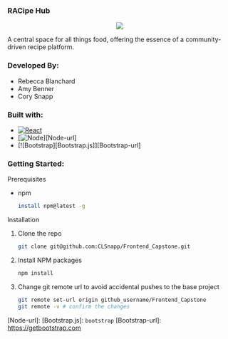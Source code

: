 ### RACipe Hub

<div align= "center">
  <img src="https://res.cloudinary.com/dyrhxocab/image/upload/v1741730364/logo_tuefhq.jpg"/>
</div>

A central space for all things food, offering the essence of a community-driven recipe platform.

### Developed By:
* Rebecca Blanchard
* Amy Benner
* Cory Snapp

### Built with:
* [![React][React.js]][React-url]
* [![Node][Node.js]][Node-url]
* [![Bootstrap][Bootstrap.js]][Bootstrap-url]

### Getting Started:
Prerequisites
  * npm
    ```sh
    install npm@latest -g
    ```

  Installation
  1. Clone the repo
      ```sh
      git clone git@github.com:CLSnapp/Frontend_Capstone.git
      ```
  2. Install NPM packages
      ```sh
      npm install
      ```
  3. Change git remote url to avoid accidental pushes to the base project
      ```sh
      git remote set-url origin github_username/Frontend_Capstone
      git remote -v # confirm the changes
      ```




<!-- Links -->

[React.js]: https://img.shields.io/badge/React-20232A?style=for-the-badge&logo=react&logoColor=61DAFB
[React-url]: https://reactjs.org/
[Node.js]: https://img.shields.io/badge/Node
[Node-url]:
[Bootstrap.js]: `bootstrap`
[Bootstrap-url]: https://getbootstrap.com
